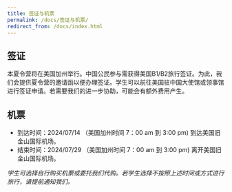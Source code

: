 ```yaml
---
title: 签证与机票
permalink: /docs/签证与机票/
redirect_from: /docs/index.html
---
```


## 签证

本夏令营将在美国加州举行。中国公民参与需获得美国B1/B2旅行签证。为此，我们会提供夏令营的邀请函以便办理签证。学生可以前往美国驻中国大使馆或领事馆进行签证申请。若需要我们的进一步协助，可能会有额外费用产生。

## 机票

* 到达时间：2024/07/14 （美国加州时间 7：00 am 到 3:00 pm) 到达美国旧金山国际机场。
* 结束时间：2024/07/29 （美国加州时间 7：00 am 到 3:00 pm) 离开美国旧金山国际机场。

*学生可选择自行购买机票或委托我们代购。若学生选择不按照上述时间或方式进行旅行，请提前通知我们。*
